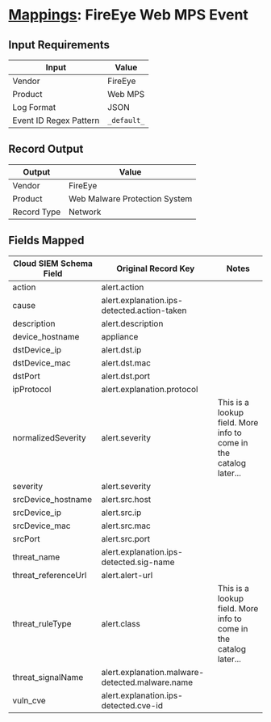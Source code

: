 # [Mappings](README.md): FireEye Web MPS Event

## Input Requirements

|Input|Value|
|-----|-----|
|Vendor|FireEye|
|Product|Web MPS|
|Log Format|JSON|
|Event ID Regex Pattern|`_default_`|

## Record Output

|Output|Value|
|------|-----|
|Vendor|FireEye|
|Product|Web Malware Protection System|
|Record Type|Network|

## Fields Mapped

|Cloud SIEM Schema Field|Original Record Key|Notes|
|-----------------------|-------------------|-----|
|action|alert.action||
|cause|alert.explanation.ips-detected.action-taken||
|description|alert.description||
|device_hostname|appliance||
|dstDevice_ip|alert.dst.ip||
|dstDevice_mac|alert.dst.mac||
|dstPort|alert.dst.port||
|ipProtocol|alert.explanation.protocol||
|normalizedSeverity|alert.severity|This is a lookup field. More info to come in the catalog later...|
|severity|alert.severity||
|srcDevice_hostname|alert.src.host||
|srcDevice_ip|alert.src.ip||
|srcDevice_mac|alert.src.mac||
|srcPort|alert.src.port||
|threat_name|alert.explanation.ips-detected.sig-name||
|threat_referenceUrl|alert.alert-url||
|threat_ruleType|alert.class|This is a lookup field. More info to come in the catalog later...|
|threat_signalName|alert.explanation.malware-detected.malware.name||
|vuln_cve|alert.explanation.ips-detected.cve-id||

